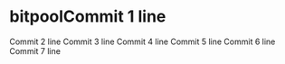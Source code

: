 # bitpoolCommit 1 line
Commit 2 line
Commit 3 line
Commit 4 line
Commit 5 line
Commit 6 line
Commit 7 line
